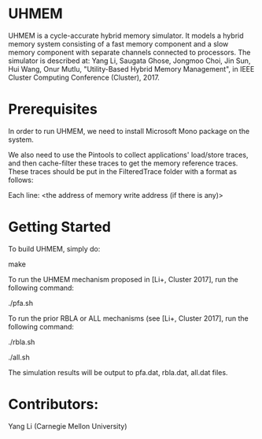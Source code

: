 # UHMEM
UHMEM is a cycle-accurate hybrid memory simulator. It models a hybrid memory system consisting of a fast memory component and a slow memory component with separate channels connected to processors. The simulator is described at:
Yang Li, Saugata Ghose, Jongmoo Choi, Jin Sun, Hui Wang, Onur Mutlu, "Utility-Based Hybrid Memory Management", in IEEE Cluster Computing Conference (Cluster), 2017. 

# Prerequisites
In order to run UHMEM, we need to install Microsoft Mono package on the system.

We also need to use the Pintools to collect applications' load/store traces, and then cache-filter these traces to get the memory reference traces. These traces should be put in the FilteredTrace folder with a format as follows:

Each line: 
<number of instructions between last memory reference and this memory reference> <the address of memory read reference> <the address of memory write address (if there is any)>

# Getting Started
To build UHMEM, simply do:

make

To run the UHMEM mechanism proposed in [Li+, Cluster 2017], run the following command:

./pfa.sh

To run the prior RBLA or ALL mechanisms (see [Li+, Cluster 2017], run the following command:

./rbla.sh

./all.sh

The simulation results will be output to pfa.dat, rbla.dat, all.dat files.

# Contributors:
Yang Li (Carnegie Mellon University) 
